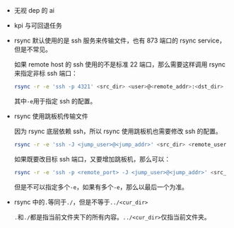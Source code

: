 * 无视 dep 的 ai

* kpi 与可回退任务

* rsync 默认使用的是 ssh 服务来传输文件，也有 873 端口的 rsync service，但是不常见。

    如果 remote host 的 ssh 使用的不是标准 22 端口，那么需要这样调用 rsync 来指定非标 ssh 端口：

    ```bash
    rsync -r -e 'ssh -p 4321' <src_dir> <user>@<remote_addr>:<dst_dir>
    ```

    其中`-e`用于指定 ssh 的配置。

* rsync 使用跳板机传输文件

    因为 rsync 底层依赖 ssh，所以 rsync 使用跳板机也需要修改 ssh 的配置。

    ```bash
    rsync -r -e 'ssh -J <jump_user>@<jump_addr>' <src_dir> <remote_user>@<remote_addr>:<dst_dir>
    ```

    如果既要改目标 ssh 端口，又要增加跳板机，那么可以：

    ```bash
    rsync -r -e 'ssh -p <remote_port> -J <jump_user>@<jump_addr>' <src_dir> <remote_user>@<remote_addr>:<dst_dir>
    ```

    但是不可以指定多个`-e`，如果有多个`-e`，那么以最后一个为准。

* rsync 中的`.`等同于`./`，但是不等于`../<cur_dir>`

    `.`和`./`都是指当前文件夹下的所有内容。`../<cur_dir>`仅指当前文件夹。